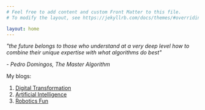 ```yaml
---
# Feel free to add content and custom Front Matter to this file.
# To modify the layout, see https://jekyllrb.com/docs/themes/#overriding-theme-defaults

layout: home
---
```


<p><i>"the future belongs to those who understand at a very deep level how to combine their unique expertise with what algorithms do best"</i></p>
<p><i>- Pedro Domingos, The Master Algorithm</i></p>

My blogs: 
1. [Digital Transformation][1] 
2. [Artificial Intelligence][2] 
3. [Robotics Fun][3]

[1]: https://worksmartz.wordpress.com/
[2]: https://autany.wordpress.com/
[3]: https://rawatlabz.wordpress.com/
